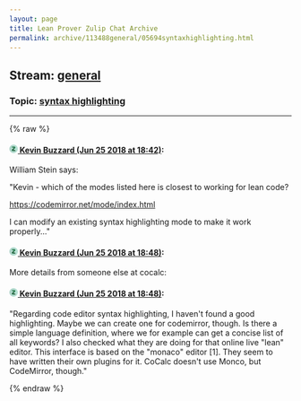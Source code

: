 ```yaml
---
layout: page
title: Lean Prover Zulip Chat Archive 
permalink: archive/113488general/05694syntaxhighlighting.html
---
```


## Stream: [general](index.html)
### Topic: [syntax highlighting](05694syntaxhighlighting.html)

---


{% raw %}
#### [![Click to go to Zulip](../../assets/img/zulip2.png) Kevin Buzzard (Jun 25 2018 at 18:42)](https://leanprover.zulipchat.com/#narrow/stream/113488-general/topic/syntax%20highlighting/near/128609810):
William Stein says:

"Kevin - which of the modes listed here is closest to working for lean code?

https://codemirror.net/mode/index.html

I can modify an existing syntax highlighting mode to make it work properly..."

#### [![Click to go to Zulip](../../assets/img/zulip2.png) Kevin Buzzard (Jun 25 2018 at 18:48)](https://leanprover.zulipchat.com/#narrow/stream/113488-general/topic/syntax%20highlighting/near/128610110):
More details from someone else at cocalc:

#### [![Click to go to Zulip](../../assets/img/zulip2.png) Kevin Buzzard (Jun 25 2018 at 18:48)](https://leanprover.zulipchat.com/#narrow/stream/113488-general/topic/syntax%20highlighting/near/128610116):
"Regarding code editor syntax highlighting, I haven't found a good highlighting. Maybe we can create one for codemirror, though. Is there a simple language definition, where we for example can get a concise list of all keywords? I also checked what they are doing for that online live "lean" editor. This interface is based on the "monaco" editor [1]. They seem to have written their own plugins for it. CoCalc doesn't use Monco, but CodeMirror, though."


{% endraw %}
